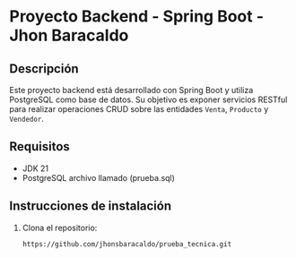 # Proyecto Backend - Spring Boot -Jhon Baracaldo

## Descripción
Este proyecto backend está desarrollado con Spring Boot y utiliza PostgreSQL como base de datos. Su objetivo es exponer servicios RESTful para realizar operaciones CRUD sobre las entidades `Venta`, `Producto` y `Vendedor`.

## Requisitos
- JDK 21
- PostgreSQL archivo llamado (prueba.sql)

## Instrucciones de instalación

1. Clona el repositorio:

   ```bash
   https://github.com/jhonsbaracaldo/prueba_tecnica.git
   
 
